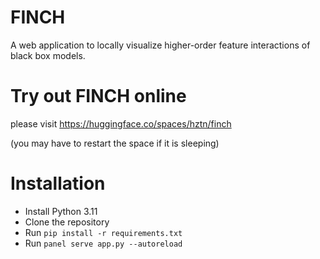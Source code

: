 # FINCH
A web application to locally visualize higher-order feature interactions of black box models.

# Try out FINCH online
please visit https://huggingface.co/spaces/hztn/finch 

(you may have to restart the space if it is sleeping)

# Installation
- Install Python 3.11
- Clone the repository
- Run `pip install -r requirements.txt`
- Run `panel serve app.py --autoreload`
